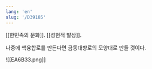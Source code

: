 ```yaml
---
lang: 'en'
slug: '/D39185'
---
```


[[한민족의 문화]]. [[성현적 발상]].

나중에 핵융합로를 만든다면 금동대향로의 모양대로 만들 것이다.

![[EA6B33.png]]
